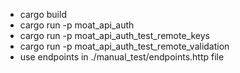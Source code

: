 - cargo build
- cargo run -p moat_api_auth
- cargo run -p moat_api_auth_test_remote_keys
- cargo run -p moat_api_auth_test_remote_validation
- use endpoints in ./manual_test/endpoints.http file